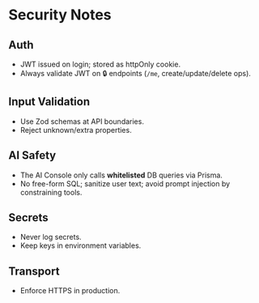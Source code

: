 # Security Notes

## Auth
- JWT issued on login; stored as httpOnly cookie.
- Always validate JWT on 🔒 endpoints (`/me`, create/update/delete ops).

## Input Validation
- Use Zod schemas at API boundaries.
- Reject unknown/extra properties.

## AI Safety
- The AI Console only calls **whitelisted** DB queries via Prisma.
- No free-form SQL; sanitize user text; avoid prompt injection by constraining tools.

## Secrets
- Never log secrets.
- Keep keys in environment variables.

## Transport
- Enforce HTTPS in production.
